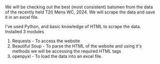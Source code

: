 We will be checking out the best (most consistent) batsmen from the data of the recently held T20 Mens WC, 2024. We will scrape the data and save it in an excel file.

I've used Python, and basic knowledge of HTML to scrape the data.
Installed 3 modules
1. Requests - To access the website
2. Beautiful Soup - To parse the HTML of the website and using it's methods we will be accessing the required HTML tags
3. openpyxl - To load the data into an excel file.
